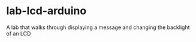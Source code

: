 # lab-lcd-arduino
A lab that walks through displaying a message and changing the backlight of an LCD
